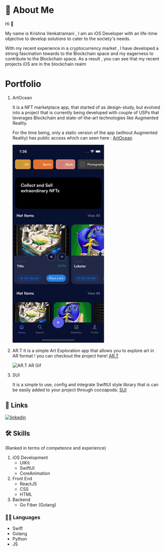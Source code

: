 
# 🚀 About Me

Hi 👋

My name is Krishna Venkatramani , I am an iOS Developer with an life-time objective to develop solutions to cater to the society's needs.

With my recent experience in a cryptocurrency market , I have developed a strong fascination towards to the Blockchain space and my eagerness to contribute to the Blockchain space.
As a result , you can see that my recent projects iOS are in the blockchain realm

# Portfolio

1. ArtOcean

    It is a NFT marketplace app, that started of as design-study, but evolved into a project that is currently being developed with couple of USPs that leverages Blockchain and state-of-the-art technologies like Augmented Reality.
   
    For the time being, only a static version of the app (without Augmented Reality) has public access which can seen here : [ArtOcean](https://github.com/krish11031998-pythonwhisperer/ArtOcean)

    ![ArtOcean Home Gif](https://github.com/krish11031998-pythonwhisperer/ArtOcean/blob/master/screenshots/HomePage.gif?raw=true)

2. AR.T 
    It is a simple Art Exploration app that allows you to explore art in AR format ! you can checkout the project here!
    [AR.T](https://github.com/krish11031998-pythonwhisperer/AR.T)
    
    
    ![AR.T AR Gif](https://github.com/krish11031998-pythonwhisperer/AR.T/blob/master/Screenshots/detailARView.gif)

3. SUI

    It is a simple to use, config and integrate SwiftUI style library that is can be easily added to your project through cocoapods: [SUI](https://github.com/krish11031998-pythonwhisperer/SUI)
    
    

## 🔗 Links
[![linkedin](https://img.shields.io/badge/linkedin-0A66C2?style=for-the-badge&logo=linkedin&logoColor=white)](https://www.linkedin.com/in/krishna-venkatramani-969572121/)


## 🛠 Skills
(Ranked in terms of competence and experience)
1. iOS Development
    * UIKit
    * SwiftUI
    * CoreAnimation
2. Front End
    * ReactJS
    * CSS
    * HTML
3. Backend 
    * Go Fiber (Golang)

### 👨‍💻 Languages
* Swift
* Golang
* Python
* JS
